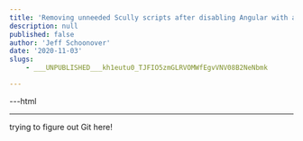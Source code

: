 ```yaml
---
title: 'Removing unneeded Scully scripts after disabling Angular with a custom plugin'
description: null
published: false
author: 'Jeff Schoonover'
date: '2020-11-03'
slugs:
    - ___UNPUBLISHED___kh1eutu0_TJFIO5zmGLRVOMWfEgvVNV08B2NeNbmk

---
```

---html

<script>try {window['scullyContent'] = {cssId:"_ngcontent-san-c98",html:document.body.innerHTML.split('<!--scullyContent-begin-->')[1].split('<!--scullyContent-end-->')[0]};} catch(e) {console.error('scully could not parse content');}</script>

---

trying to figure out Git here!
